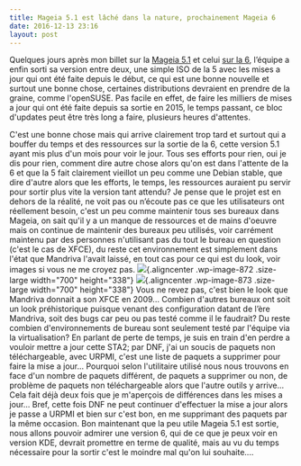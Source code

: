 ```yaml
---
title: Mageia 5.1 est lâché dans la nature, prochainement Mageia 6
date: 2016-12-13 23:16
layout: post
---
```


Quelques jours après mon billet sur la [Mageia
5.1](http://passiongnulinux.tuxfamily.org/2016/12/01/mageia-toujours-rien-en-vue/)
et celui [sur la
6](http://passiongnulinux.tuxfamily.org/2016/12/03/mageia-que-donne-la-version-6/),
l’équipe a enfin sorti sa version entre deux, une simple ISO de la 5
avec les mises a jour qui ont été faite depuis le début, ce qui est une
bonne nouvelle et surtout une bonne chose, certaines distributions
devraient en prendre de la graine, comme l'openSUSE. Pas facile en
effet, de faire les milliers de mises a jour qui ont été faite depuis sa
sortie en 2015, le temps passant, ce bloc d'updates peut être très long
a faire, plusieurs heures d'attentes.  
<!--more-->  
C'est une bonne chose mais qui arrive clairement trop tard et surtout
qui a bouffer du temps et des ressources sur la sortie de la 6, cette
version 5.1 ayant mis plus d'un mois pour voir le jour. Tous ses efforts
pour rien, oui je dis pour rien, comment dire autre chose alors qu'on
est dans l'attente de la 6 et que la 5 fait clairement vieillot un peu
comme une Debian stable, que dire d'autre alors que les efforts, le
temps, les ressources auraient pu servir pour sortir plus vite la
version tant attendu? Je pense que le projet est en dehors de la
réalité, ne voit pas ou n’écoute pas ce que les utilisateurs ont
réellement besoin, c'est un peu comme maintenir tous ses bureaux dans
Mageia, on sait qu'il y a un manque de ressources et de mains d'oeuvre
mais on continue de maintenir des bureaux peu utilisés, voir carrément
maintenu par des personnes n'utilisant pas du tout le bureau en question
(c'est le cas de XFCE), du reste cet environnement est simplement dans
l'état que Mandriva l'avait laissé, en tout cas pour ce qui est du look,
voir images si vous ne me croyez pas.
![](http://download.tuxfamily.org/passionlinux//2016/12/VirtualBox_mageia-6_02_12_2016_19_42_07-1024x495.png){.aligncenter
.wp-image-872 .size-large width="700" height="338"}
![](http://download.tuxfamily.org/passionlinux//2016/12/VirtualBox_mageia-6_02_12_2016_19_42_27-1024x495.png){.aligncenter
.wp-image-873 .size-large width="700" height="338"} Vous ne revez pas,
c'est bien le look que Mandriva donnait a son XFCE en 2009... Combien
d'autres bureaux ont soit un look préhistorique puisque venant des
configuration datant de l’ère Mandriva, soit des bugs car peu ou pas
testé comme il le faudrait? Du reste combien d'environnements de bureau
sont seulement testé par l'équipe via la virtualisation? En parlant de
perte de temps, je suis en train d'en perdre a vouloir mettre a jour
cette STA2; par DNF, j'ai un soucis de paquets non téléchargeable, avec
URPMI, c'est une liste de paquets a supprimer pour faire la mise a
jour... Pourquoi selon l'utilitaire utilisé nous nous trouvons en face
d'un nombre de paquets différent, de paquets a supprimer ou non, de
problème de paquets non téléchargeable alors que l'autre outils y
arrive... Cela fait déjà deux fois que je m'aperçois de différences dans
les mises a jour... Bref, cette fois DNF ne peut continuer d'effectuer
la mise a jour alors je passe a URPMI et bien sur c'est bon, en me
supprimant des paquets par la même occasion. Bon maintenant que la peu
utile Mageia 5.1 est sortie, nous allons pouvoir admirer une version 6,
qui de ce que je peux voir en version KDE, devrait promettre en terme de
qualité, mais au vu du temps nécessaire pour la sortir c'est le moindre
mal qu'on lui souhaite....
